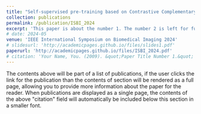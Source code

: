 ```yaml
---
title: "Self-supervised pre-training based on Contrastive Complementary Masking for semi-supervised cardiac image segmentation"
collection: publications
permalink: /publication/ISBI_2024
excerpt: 'This paper is about the number 1. The number 2 is left for future work.'
# date: 2024-05
venue: 'IEEE International Symposium on Biomedical Imaging 2024'
# slidesurl: 'http://academicpages.github.io/files/slides1.pdf'
paperurl: 'http://academicpages.github.io/files/ISBI_2024.pdf'
# citation: 'Your Name, You. (2009). &quot;Paper Title Number 1.&quot; <i>Journal 1</i>. 1(1).'
---
```


The contents above will be part of a list of publications, if the user clicks the link for the publication than the contents of section will be rendered as a full page, allowing you to provide more information about the paper for the reader. When publications are displayed as a single page, the contents of the above "citation" field will automatically be included below this section in a smaller font.